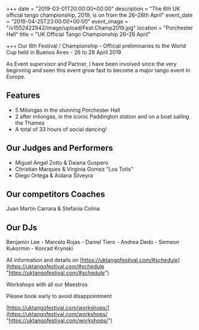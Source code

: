+++
date = "2019-03-01T20:00:00+00:00"
description = "The 6th UK official tango championship, 2019, is on from the 26–28th April"
event_date = "2019-04-25T23:00:00+00:00"
event_image = "/v1552422942/image/upload/Fest:Champ2019.jpg"
location = "Porchester Hall"
title = "UK Official Tango Championship 26–28 April"

+++
Our 6th Festival / Championship - Official preliminaries to the World Cup held in Buenos Aires - 26 to 28 April 2019

  
As Event supervisor and Partner, I have been involved since the very beginning and seen this event grow fast to become a major tango event in Europe.

## Features

* 5 Milongas in the stunning Porchester Hall
* 2 after milongas, in the iconic Paddington station and on a boat sailing the Thames
* A total of 33 hours of social dancing!

## Our Judges and Performers

* Miguel Angel Zotto & Daiana Guspero
* Christian Marques & Virginia Gomez "Los Totis"
* Diego Ortega & Aidana Silveyra

## Our competitors Coaches

Juan Martin Carrara & Stefania Colina

## Our DJs

Benjamin Lee - Marcelo Rojas - Daniel Tiero - Andrea Dedo - Semeon Kukormin - Konrad Krynski

All information and details on [https://uktangofestival.com/#schedule](https://uktangofestival.com/#schedule "https://uktangofestival.com/#schedule")

Workshops with all our Maestros

Please book early to avoid disappointment

 [https://uktangofestival.com/workshops/](https://uktangofestival.com/workshops/ "https://uktangofestival.com/workshops/")